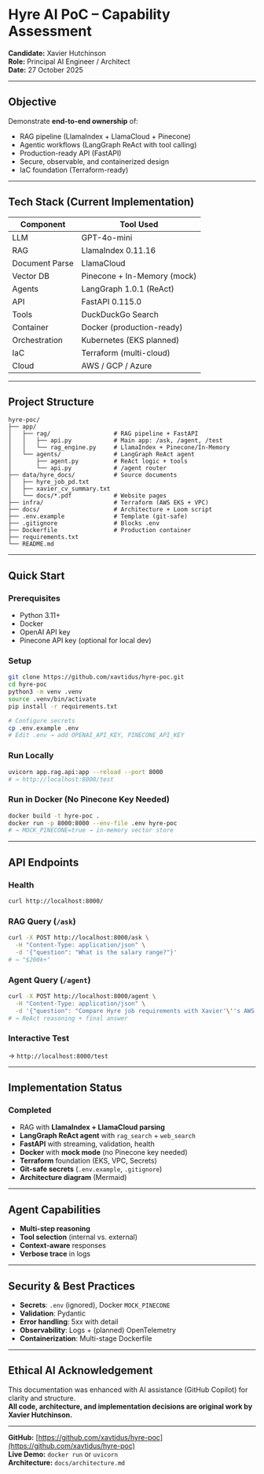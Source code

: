 # Hyre AI PoC – Capability Assessment

**Candidate:** Xavier Hutchinson  
**Role:** Principal AI Engineer / Architect  
**Date:** 27 October 2025

---

## Objective
Demonstrate **end-to-end ownership** of:
- RAG pipeline (LlamaIndex + LlamaCloud + Pinecone)
- Agentic workflows (LangGraph ReAct with tool calling)
- Production-ready API (FastAPI)
- Secure, observable, and containerized design
- IaC foundation (Terraform-ready)

---

## Tech Stack (Current Implementation)
| Component       | Tool Used                    |
|----------------|------------------------------|
| LLM             | GPT-4o-mini                  |
| RAG             | LlamaIndex 0.11.16           |
| Document Parse  | LlamaCloud                   |
| Vector DB       | Pinecone + In-Memory (mock)  |
| Agents          | LangGraph 1.0.1 (ReAct)      |
| API             | FastAPI 0.115.0              |
| Tools           | DuckDuckGo Search            |
| Container       | Docker (production-ready)    |
| Orchestration   | Kubernetes (EKS planned)     |
| IaC             | Terraform (multi-cloud)      |
| Cloud           | AWS / GCP / Azure            |

---

## Project Structure
```
hyre-poc/
├── app/
│   ├── rag/                  # RAG pipeline + FastAPI
│   │   ├── api.py            # Main app: /ask, /agent, /test
│   │   └── rag_engine.py     # LlamaIndex + Pinecone/In-Memory
│   └── agents/               # LangGraph ReAct agent
│       ├── agent.py          # ReAct logic + tools
│       └── api.py            # /agent router
├── data/hyre_docs/           # Source documents
│   ├── hyre_job_pd.txt
│   ├── xavier_cv_summary.txt
│   └── docs/*.pdf            # Website pages
├── infra/                    # Terraform (AWS EKS + VPC)
├── docs/                     # Architecture + Loom script
├── .env.example              # Template (git-safe)
├── .gitignore                # Blocks .env
├── Dockerfile                # Production container
├── requirements.txt
└── README.md
```

---

## Quick Start

### Prerequisites
- Python 3.11+
- Docker
- OpenAI API key
- Pinecone API key (optional for local dev)

### Setup
```bash
git clone https://github.com/xavtidus/hyre-poc.git
cd hyre-poc
python3 -m venv .venv
source .venv/bin/activate
pip install -r requirements.txt

# Configure secrets
cp .env.example .env
# Edit .env → add OPENAI_API_KEY, PINECONE_API_KEY
```

### Run Locally
```bash
uvicorn app.rag.api:app --reload --port 8000
# → http://localhost:8000/test
```

### Run in Docker (No Pinecone Key Needed)
```bash
docker build -t hyre-poc .
docker run -p 8000:8000 --env-file .env hyre-poc
# → MOCK_PINECONE=true → in-memory vector store
```

---

## API Endpoints

### Health
```bash
curl http://localhost:8000/
```

### RAG Query (`/ask`)
```bash
curl -X POST http://localhost:8000/ask \
  -H "Content-Type: application/json" \
  -d '{"question": "What is the salary range?"}'
# → "$200k+"
```

### Agent Query (`/agent`)
```bash
curl -X POST http://localhost:8000/agent \
  -H "Content-Type: application/json" \
  -d '{"question": "Compare Hyre job requirements with Xavier'\''s AWS experience"}'
# → ReAct reasoning + final answer
```

### Interactive Test
→ `http://localhost:8000/test`

---

## Implementation Status

### Completed
- RAG with **LlamaIndex + LlamaCloud parsing**
- **LangGraph ReAct agent** with `rag_search` + `web_search`
- **FastAPI** with streaming, validation, health
- **Docker** with **mock mode** (no Pinecone key needed)
- **Terraform** foundation (EKS, VPC, Secrets)
- **Git-safe secrets** (`.env.example`, `.gitignore`)
- **Architecture diagram** (Mermaid)

---

## Agent Capabilities

- **Multi-step reasoning**
- **Tool selection** (internal vs. external)
- **Context-aware** responses
- **Verbose trace** in logs

---

## Security & Best Practices

- **Secrets**: `.env` (ignored), Docker `MOCK_PINECONE`
- **Validation**: Pydantic
- **Error handling**: 5xx with detail
- **Observability**: Logs + (planned) OpenTelemetry
- **Containerization**: Multi-stage Dockerfile

---

## Ethical AI Acknowledgement

This documentation was enhanced with AI assistance (GitHub Copilot) for clarity and structure.  
**All code, architecture, and implementation decisions are original work by Xavier Hutchinson.**

---

**GitHub:** [https://github.com/xavtidus/hyre-poc](https://github.com/xavtidus/hyre-poc)  
**Live Demo:** `docker run` or `uvicorn`  
**Architecture:** `docs/architecture.md` 
